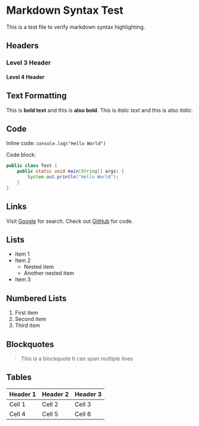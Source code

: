 # Markdown Syntax Test

This is a test file to verify markdown syntax highlighting.

## Headers
### Level 3 Header
#### Level 4 Header

## Text Formatting
This is **bold text** and this is __also bold__.
This is *italic text* and this is _also italic_.

## Code
Inline code: `console.log("Hello World")`

Code block:
```java
public class Test {
    public static void main(String[] args) {
        System.out.println("Hello World");
    }
}
```

## Links
Visit [Google](https://google.com) for search.
Check out [GitHub](https://github.com) for code.

## Lists
- Item 1
- Item 2
  - Nested item
  - Another nested item
- Item 3

## Numbered Lists
1. First item
2. Second item
3. Third item

## Blockquotes
> This is a blockquote
> It can span multiple lines

## Tables
| Header 1 | Header 2 | Header 3 |
|----------|----------|----------|
| Cell 1   | Cell 2   | Cell 3   |
| Cell 4   | Cell 5   | Cell 6   | 